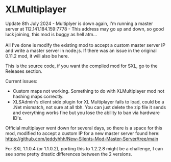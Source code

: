 # XLMultiplayer
Update 8th July 2024 - Multiplyer is down again, I'm running a master server at 112.141.184.159:7778 - This address may go up and down, so good luck joining, this mod is buggy as hell atm...<br><br>
All I've done is modify the existing mod to accept a custom master server IP and write a master server in node.js. 
If there was an issue in the original 0.11.2 mod, it will also be here.

This is the source code, if you want the complied mod for SXL, go to the Releases section.

Current issues:
- Custom maps not working. Something to do with XLMultiplayer mod not hashing maps correctly.
- XLSAdmin's client side plugin for XL Multiplayer fails to load, could be a .Net mismatch, not sure at all tbh. You can just delete the zip file it sends
and everything works fine but you lose the ability to ban via hardware ID's.

Official multiplayer went down for several days, so there is a space for this mod, modified to accept a custom IP for a new master server found here: https://github.com/jeddyhhh/New-Silents-Mod-Master-Server/tree/main

For SXL 1.1.0.4 (or 1.1.0.2), porting this to 1.2.2.8 might be a challenge, I can see some pretty drastic differences between the 2 versions. 
